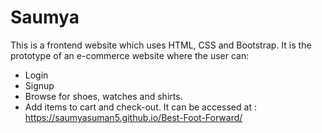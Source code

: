 # Saumya
This is a frontend website which uses HTML, CSS and Bootstrap.
It is the prototype of an e-commerce website where the user can:
* Login
* Signup
* Browse for shoes, watches and shirts.
* Add items to cart and check-out.
It can be accessed at : https://saumyasuman5.github.io/Best-Foot-Forward/
